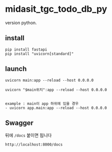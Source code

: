 # midasit_tgc_todo_db_py
version python.


## install
```
pip install fastapi
pip install "uvicorn[standard]"
```


## launch

```
uvicorn main:app --reload --host 0.0.0.0

uvicorn "$main위치":app --reload --host 0.0.0.0


example : main이 app 하위에 있을 경우
- uvicorn app.main:app --reload --host 0.0.0.0

```

## Swagger

뒤에 `/docs` 붙이면 됩니다

`http://localhost:8000/docs`